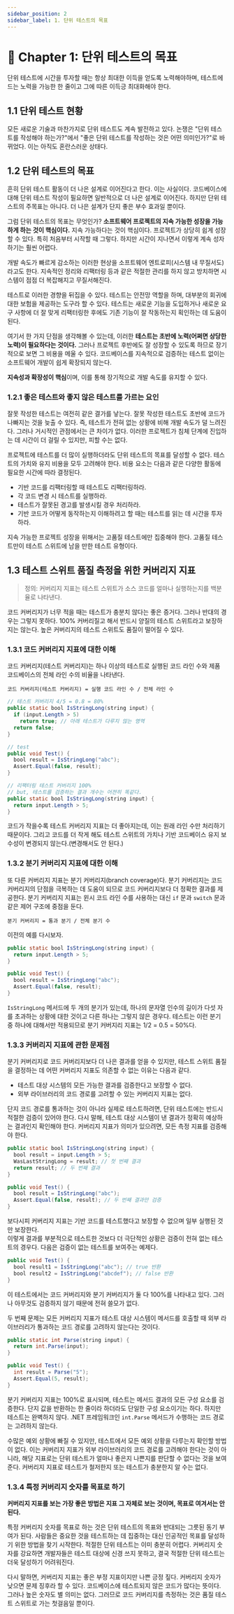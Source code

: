 ```yaml
---
sidebar_position: 2
sidebar_label: 1. 단위 테스트의 목표
---
```


# 🐤 Chapter 1: 단위 테스트의 목표
단위 테스트에 시간을 투자할 때는 항상 최대한 이득을 얻도록 노력해야하며, 테스트에 드는 노력을 가능한 한 줄이고 그에 따른 이득긍 최대화해야 한다.

## 1.1 단위 테스트 현황
모든 새로운 기술과 마찬가지로 단위 테스트도 계속 발전하고 있다. 논쟁은 "단위 테스트를 작성해야 하는가?"에서 "좋은 단위 테스트를 작성하는 것은 어떤 의미인가?"로 바뀌었다. 이는 아직도 혼란스러운 상태다.

## 1.2 단위 테스트의 목표
흔히 단위 테스트 활동이 더 나은 설계로 이어진다고 한다. 이는 사실이다. 코드베이스에 대해 단위 테스트 작성이 필요하면 일반적으로 더 나은 설계로 이어진다. 하지만 단위 테스트의 주목표는 아니다. 더 나은 설계가 단지 좋은 부수 효과일 뿐이다.   

그럼 단위 테스트의 목표는 무엇인가? **소프트웨어 프로젝트의 지속 가능한 성장을 가능하게 하는 것이 핵심이다.** 지속 가능하다는 것이 핵심이다. 프로젝트가 상당히 쉽게 성장할 수 있다. 특히 처음부터 시작할 때 그렇다. 하지만 시간이 지나면서 이렇게 계속 성자하기는 훨씬 어렵다.   

개발 속도가 빠르게 감소하는 이러한 현상을 소프트웨어 엔트로피(시스템 내 무질서도)라고도 한다. 지속적인 정리와 리팩터링 등과 같은 적절한 관리를 하지 않고 방치하면 시스템이 점점 더 복잡해지고 무질서해진다.   

테스트로 이러한 경향을 뒤집을 수 있다. 테스트는 안전망 역할을 하며, 대부분의 회귀에 대한 보험을 제공하는 도구라 할 수 있다. 테스트는 새로운 기능을 도입하거나 새로운 요구 사항에 더 잘 맞게 리팩터링한 후에도 기존 기능이 잘 작동하는지 획인하는 데 도움이 된다.   

여기서 한 가지 단점을 생각해볼 수 있는데, 이러한 **테스트는 초반에 노력(어쩌면 상당한 노력)이 필요하다는 것이다.** 그러나 프로젝트 후반에도 잘 성장할 수 있도록 하므로 장기적으로 보면 그 비용을 메울 수 있다. 코드베이스를 지속적으로 검증하는 테스트 없이는 소프트웨어 개발이 쉽게 확장되지 않는다.   

**지속성과 확장성이 핵심**이며, 이를 통해 장기적으로 개발 속도를 유지할 수 있다.

### 1.2.1 좋은 테스트와 좋지 않은 테스트를 가르는 요인
잘못 작성한 테스트는 여전히 같은 결가를 낳는다. 잘못 작성한 테스트도 초반에 코드가 나빠지는 것을 늦출 수 있다. 즉, 테스트가 전혀 없는 상황에 비해 개발 속도가 덜 느려진다. 그러나 거시적인 관점에서는 큰 차이가 없다. 이러한 프로젝트가 침체 단계에 진입하는 데 시간이 더 걸릴 수 있지만, 피할 수는 없다.   

프로젝트에 테스트를 더 많이 실행하더라도 단위 테스트의 목표를 달성할 수 없다. 테스트의 가치와 유지 비용을 모두 고려해야 한다. 비용 요소는 다음과 같은 다양한 활동에 필요한 시간에 따라 결정된다.
- 기반 코드를 리팩터링할 때 테스트도 리팩터링하라.
- 각 코드 변경 시 테스트를 실행하라.
- 테스트가 잘못된 경고를 발생시킬 경우 처리하라.
- 기반 코드가 어떻게 동작하는지 이해하려고 할 때는 테스트를 읽는 데 시간을 투자하라.

지속 가능한 프로젝트 성장을 위해서는 고품질 테스트에만 집중해야 한다. 고품질 테스트만이 테스트 스위트에 남을 만한 테스트 유형이다.

## 1.3 테스트 스위트 품질 측정을 위한 커버리지 지표

> 정의: 커버리지 지표는 테스트 스위트가 소스 코드를 얼마나 실행하는지를 백분율로 나타낸다.

코드 커버리지가 너무 적을 때는 테스트가 충분치 않다는 좋은 증거다. 그러나 반대의 경우는 그렇지 못하다. 100% 커버리질고 해서 반드시 양질의 테스트 스위트라고 보장하지는 않는다. 높은 커버리지의 테스트 스위트도 품질이 떨어질 수 있다.

### 1.3.1 코드 커버리지 지표에 대한 이해
코드 커버리지(테스트 커버리지)는 하나 이상의 테스트로 실행된 코드 라인 수와 제품 코드베이스의 전체 라인 수의 비율을 나타낸다.

```
코드 커버리지(테스트 커버리지) = 실행 코드 라인 수 / 전체 라인 수
```

```java
// 테스트 커버리지 4/5 = 0.8 = 80%
public static bool IsStringLong(string input) {
  if (input.Length > 5)
    return true; // 아래 테스트가 다루지 않는 영역
  return false;
}

// test
public void Test() {
  bool result = IsStringLong("abc");
  Assert.Equal(false, result);
}

// 리팩터링 테스트 커버리지 100%
// but, 테스트를 검증하는 결과 개수는 어젼히 똑같다.
public static bool IsStringLong(string input) {
  return input.Length > 5;
}
```

코드가 작을수록 테스트 커버리지 지표는 더 좋아지는데, 이는 원래 라인 수만 처리하기 때문이다. 그리고 코드를 더 작게 해도 테스트 스위트의 가치나 기반 코드베이스 유지 보수성이 변경되지 않는다.(변경해서도 안 된다.)   

### 1.3.2 분기 커버리지 지표에 대한 이해
또 다른 커버리지 지표는 분기 커버리지(branch coverage)다. 분기 커버리지는 코드 커버리지의 단점을 극복하는 데 도움이 되므로 코드 커버리지보다 더 정확한 결과를 제공한다. 분기 커버리지 지표는 윈시 코드 라인 수를 사용하는 대신 `if` 문과 `switch` 문과 같은 제어 구조에 중점을 둔다.

```
분기 커버리지 = 통과 분기 / 전체 분기 수
```

이전의 예를 다시보자.

```java
public static bool IsStringLong(string input) {
  return input.Length > 5;
}

public void Test() {
  bool result = IsStringLong("abc");
  Assert.Equal(false, result);
}
```

`IsStringLong` 메서드에 두 개의 분기가 있는데, 하나의 문자열 인수의 길이가 다섯 자를 초과하는 상황에 대한 것이고 다른 하나는 그렇지 않은 경우다. 테스트는 이런 분기 중 하나에 대해서만 적용되므로 분기 커버지리 지표는 1/2 = 0.5 = 50%다.

### 1.3.3 커버리지 지표에 관한 문제점
분기 커버리지로 코드 커버리지보다 더 나은 결과를 얻을 수 있지만, 테스트 스위트 품질을 결정하는 데 어떤 커버리지 지표도 의존할 수 없는 이유는 다음과 같다.
- 테스트 대상 시스템의 모든 가능한 결과를 검증한다고 보장할 수 없다.
- 외부 라이브러리의 코드 경로를 고려할 수 있는 커버리지 지표는 없다.

단지 코드 경로를 통과하는 것이 아니라 실제로 테스트하려면, 단위 테스트에는 반드시 적절한 검증이 있어야 한다. 다시 말해, 테스트 대상 시스템이 낸 결과가 정확히 예상하는 결과인지 확인해야 한다. 커버리지 지표가 의미가 있으려면, 모든 측정 지표를 검증해야 한다.

```java
public static bool IsStringLong(string input) {
  bool result = input.Length > 5;
  WasLastStringLong = result; // 첫 번째 결과
  return result; // 두 번째 결과
}

public void Test() {
  bool result = IsStringLong("abc");
  Assert.Equal(false, result); // 두 번째 결과만 검증
}
```

보다시피 커버리지 지표는 기반 코드를 테스트했다고 보장할 수 없으며 일부 실행된 것만 보장한다.   
이렇게 결과를 부분적으로 테스트한 것보다 더 극단적인 상황은 검증이 전혀 없는 테스트의 경우다. 다음은 검증이 없는 테스트를 보여주는 예제다.

```java
public void Test() {
  bool result1 = IsStringLong("abc"); // true 반환
  bool result2 = IsStringLong("abcdef"); // false 반환
}
```

이 테스트에서는 코드 커버리지와 분기 커버리지가 둘 다 100%를 나타내고 있다. 그러나 아무것도 검증하지 않기 때문에 전혀 쓸모가 없다.   

두 번째 문제는 모든 커버리지 지표가 테스트 대상 시스템이 메서드를 호출할 때 외부 라이브러리가 통과하는 코드 경로를 고려하지 않는다는 것이다.

```java
public static int Parse(string input) {
  return int.Parse(input);
}

public void Test() {
  int result = Parse("5");
  Assert.Equal(5, result);
}
```

분기 커버리지 지표는 100%로 표시되며, 테스트는 메서드 결과의 모든 구성 요소를 검증한다. 단지 값을 반환하는 한 줄이라 하더라도 단일한 구성 요소이기는 하다. 하지만 테스트는 완벽하지 않다. .NET 프레임워크인 `int.Parse` 메서드가 수행하는 코드 경로는 고려하지 않는다.   

수많은 예외 상황에 빠질 수 있지만, 테스트에서 모든 예외 상황을 다루는지 확인할 방법이 없다. 이는 커버리지 지표가 외부 라이브러리의 코드 경로를 고려해야 한다는 것이 아니라, 해당 지표로는 단위 테스트가 얼마나 좋은지 나쁜지를 판단할 수 없다는 것을 보여준다. 커버리지 지표로 테스트가 철저한지 또는 테스트가 충분한지 알 수는 없다.

### 1.3.4 특정 커버리지 숫자를 목표로 하기
**커버리지 지표를 보는 가장 좋은 방법은 지표 그 자체로 보는 것이며, 목표로 여겨서는 안 된다.**   

특정 커버리지 숫자를 목표로 하는 것은 단위 테스트의 목표와 반대되는 그릇된 동기 부여가 된다. 사람들은 중요한 것을 테스트하는 데 집중하는 대신 인공적인 목표를 달성하기 위한 방법을 찾기 시작한다. 적절한 단위 테스트는 이미 충분히 어렵다. 커버리지 숫자를 강요하면 개발자들은 테스트 대상에 신경 쓰지 못하고, 결국 적절한 단위 테스트는 더욱 달성하기 어려워진다.   

다시 말하면, 커버리지 지표는 좋은 부정 지표이지만 나쁜 긍정 짚다. 커버리지 숫자가 낮으면 문제 징후라 할 수 있다. 코드베이스에 테스트되지 않은 코드가 많다는 뜻이다. 그러나 높은 숫자도 별 의미는 없다. 그러므로 코드 커버리지를 측정하는 것은 품질 테스트 스위트로 가는 첫걸음일 뿐이다.
